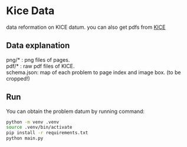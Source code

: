 # Kice Data

data reformation on KICE datum.
you can also get pdfs from [KICE](https://www.suneung.re.kr/boardCnts/list.do?boardID=1500234&m=0403&s=suneung&searchStr=)

## Data explanation

png/* : png files of pages.<br>
pdf/* : raw pdf files of KICE.<br>
schema.json: map of each problem to page index and image box. (to be cropped!)<br>

## Run
You can obtain the problem datum by running command:

```bash
python -m venv .venv
source .venv/bin/activate
pip install -r requirements.txt
python main.py
```
